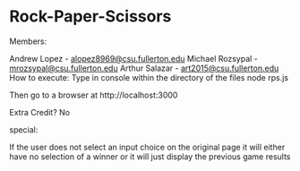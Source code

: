 # Rock-Paper-Scissors

Members:

Andrew Lopez - alopez8969@csu.fullerton.edu
Michael Rozsypal - mrozsypal@csu.fullerton.edu
Arthur Salazar - art2015@csu.fullerton.edu
How to execute:
Type in console within the directory of the files 
node rps.js

Then go to a browser at
http://localhost:3000

Extra Credit? No

special:

If the user does not select an input choice on the original page
it will either have no selection of a winner or it will just display
the previous game results

